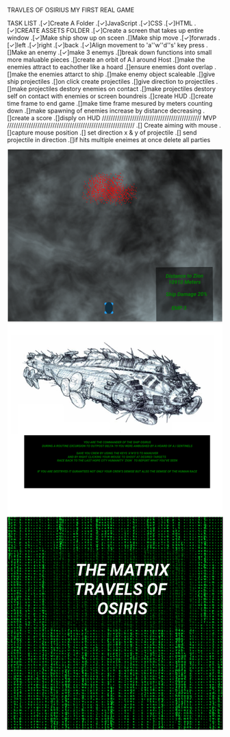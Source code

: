TRAVLES OF OSIRIUS 
MY FIRST REAL GAME

TASK LIST
.[✓]Create A Folder
    .[✓]JavaScript
    .[✓]CSS
    .[✓]HTML
    .[✓]CREATE ASSETS FOLDER
.[✓]Create a screen that takes up entire window
.[✓]Make ship show up on sceen
.[]Make ship move 
    .[✓]forwrads
    .[✓]left
    .[✓]right
    .[✓]back
    .[✓]Align movement to 'a''w''d''s' key press
.[]Make an enemy
    .[✓]make 3 enemys 
    .[]break down functions into small more maluable pieces
    .[]create an orbit of A.I around Host
    .[]make the enemies attract to eachother like a hoard
    .[]ensure enemies dont overlap
    .[]make the enemies attarct to ship
    .[]make enemy object scaleable 
.[]give ship projectiles
    .[]on click create projectiles
    .[]give direction to projectiles
    .[]make projectiles destory enemies on contact 
    .[]make projectiles destory self on contact with enemies or screen boundreis
.[]create HUD
    .[]create time frame to end game
    .[]make time frame mesured by meters counting down
    .[]make spawning of enemies increase by distance decreasing 
.[]create a score 
    .[]disply on HUD
////////////////////////////////////////////// MVP ///////////////////////////////////////////////////////////
.[] Create aiming with mouse
    .[]capture mouse position
    .[] set direction x & y of projectile
    .[] send projectile in direction 
    .[]if hits multiple eneimes at once delete all parties



![inGame](./assets/inGame.png)
![instruction](./assets/instruction.png)
![title](./assets/title.png)